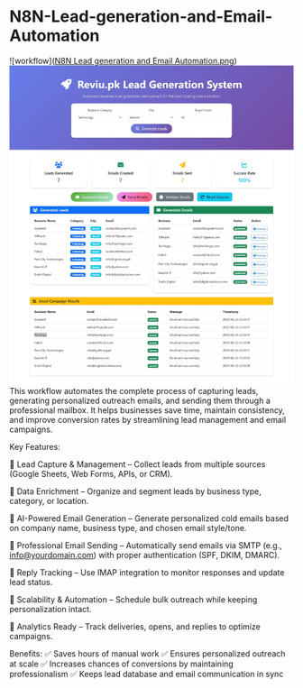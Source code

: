 # N8N-Lead-generation-and-Email-Automation
![workflow]([N8N Lead generation and Email Automation.png](https://github.com/Zaid-Codsoft/N8N-Lead-generation-and-Email-Automation/blob/main/N8N%20Lead%20generation%20and%20Email%20Automation.png?raw=true))
![imgg](https://github.com/Zaid-Codsoft/N8N-Lead-generation-and-Email-Automation/blob/main/Screenshot_23-8-2025_233954_127.0.0.1.jpeg)
This workflow automates the complete process of capturing leads, generating personalized outreach emails, and sending them through a professional mailbox. It helps businesses save time, maintain consistency, and improve conversion rates by streamlining lead management and email campaigns.

Key Features:

🔹 Lead Capture & Management – Collect leads from multiple sources (Google Sheets, Web Forms, APIs, or CRM).

🔹 Data Enrichment – Organize and segment leads by business type, category, or location.

🔹 AI-Powered Email Generation – Generate personalized cold emails based on company name, business type, and chosen email style/tone.

🔹 Professional Email Sending – Automatically send emails via SMTP (e.g., info@yourdomain.com) with proper authentication (SPF, DKIM, DMARC).

🔹 Reply Tracking – Use IMAP integration to monitor responses and update lead status.

🔹 Scalability & Automation – Schedule bulk outreach while keeping personalization intact.

🔹 Analytics Ready – Track deliveries, opens, and replies to optimize campaigns.

Benefits:
✅ Saves hours of manual work
✅ Ensures personalized outreach at scale
✅ Increases chances of conversions by maintaining professionalism
✅ Keeps lead database and email communication in sync
